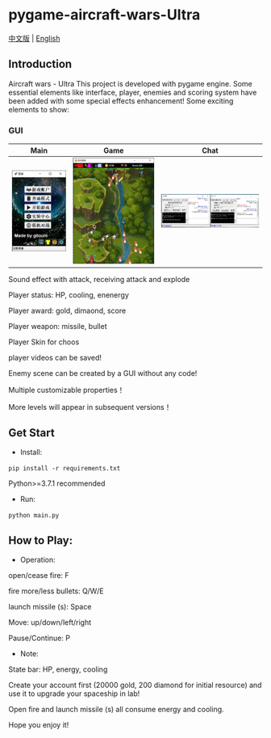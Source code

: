 
# pygame-aircraft-wars-Ultra
[中文版](https://github.com/gitouni/pygame-aircraft-wars-Ultra/blob/4ba23e62832637ae8e56f138888b9d95efd4911d/README.md) | [English](https://github.com/gitouni/pygame-aircraft-wars-Ultra/edit/beta/README_EN.md)
## Introduction
Aircraft wars - Ultra This project is developed with pygame engine. Some essential elements like interface, player, enemies and scoring system have been added with some special effects enhancement! Some exciting elements to show:

### GUI
|Main|Game|Chat|
|:---:|:---:|:---:|
|<img src="./screenshots/main_GUI.jpg">|<img src="./screenshots/ex1.jpg">|<img src="./screenshots/chat.jpg">|

Sound effect with attack, receiving attack and explode

Player status: HP, cooling, enenergy

Player award: gold, dimaond, score

Player weapon: missile, bullet

Player Skin for choos

player videos can be saved!

Enemy scene can be created by a GUI without any code!

Multiple customizable properties！

More levels will appear in subsequent versions！
## Get Start
* Install:

`pip install -r requirements.txt`

Python>=3.7.1 recommended
* Run:

`python main.py`

## How to Play:
* Operation:

open/cease fire: F

fire more/less bullets: Q/W/E

launch missile (s): Space

Move: up/down/left/right

Pause/Continue: P
* Note:

State bar: HP, energy, cooling

Create your account first (20000 gold, 200 diamond for initial resource) and use it to upgrade your spaceship in lab!

Open fire and launch missile (s) all consume energy and cooling.

Hope you enjoy it!
